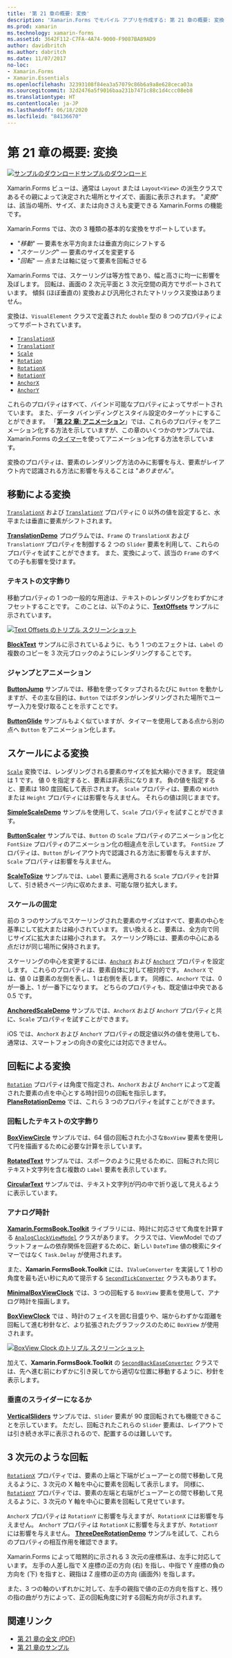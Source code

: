 ```yaml
---
title: '第 21 章の概要: 変換'
description: 'Xamarin.Forms でモバイル アプリを作成する: 第 21 章の概要: 変換'
ms.prod: xamarin
ms.technology: xamarin-forms
ms.assetid: 3642F112-C7FA-4A74-9000-F9087BA89AD9
author: davidbritch
ms.author: dabritch
ms.date: 11/07/2017
no-loc:
- Xamarin.Forms
- Xamarin.Essentials
ms.openlocfilehash: 32393108f84ea3a57079c86b6a9a8e628ceca03a
ms.sourcegitcommit: 32d2476a5f9016baa231b7471c88c1d4ccc08eb8
ms.translationtype: HT
ms.contentlocale: ja-JP
ms.lasthandoff: 06/18/2020
ms.locfileid: "84136670"
---
```

# <a name="summary-of-chapter-21-transforms"></a>第 21 章の概要: 変換

[![サンプルのダウンロード](~/media/shared/download.png)サンプルのダウンロード](https://github.com/xamarin/xamarin-forms-book-samples/tree/master/Chapter21)

Xamarin.Forms ビューは、通常は `Layout` または `Layout<View>` の派生クラスであるその親によって決定された場所とサイズで、画面に表示されます。 "*変換*" は、該当の場所、サイズ、または向きさえも変更できる Xamarin.Forms の機能です。

Xamarin.Forms では、次の 3 種類の基本的な変換をサポートしています。

- "*移動*" &mdash; 要素を水平方向または垂直方向にシフトする
- "*スケーリング*" &mdash; 要素のサイズを変更する
- "*回転*" &mdash; 点または軸に従って要素を回転させる

Xamarin.Forms では、スケーリングは等方性であり、幅と高さに均一に影響を及ぼします。 回転は、画面の 2 次元平面と 3 次元空間の両方でサポートされています。 傾斜 (ほぼ垂直の) 変換および汎用化されたマトリックス変換はありません。

変換は、`VisualElement` クラスで定義された `double` 型の 8 つのプロパティによってサポートされています。

- [`TranslationX`](xref:Xamarin.Forms.VisualElement.TranslationX)
- [`TranslationY`](xref:Xamarin.Forms.VisualElement.TranslationY)
- [`Scale`](xref:Xamarin.Forms.VisualElement.Scale)
- [`Rotation`](xref:Xamarin.Forms.VisualElement.Rotation)
- [`RotationX`](xref:Xamarin.Forms.VisualElement.RotationX)
- [`RotationY`](xref:Xamarin.Forms.VisualElement.RotationY)
- [`AnchorX`](xref:Xamarin.Forms.VisualElement.AnchorX)
- [`AnchorY`](xref:Xamarin.Forms.VisualElement.AnchorY)

これらのプロパティはすべて、バインド可能なプロパティによってサポートされています。 また、データ バインディングとスタイル設定のターゲットにすることができます。 「[**第 22 章: アニメーション**](~/xamarin-forms/creating-mobile-apps-xamarin-forms/summaries/chapter22.md)」では、これらのプロパティをアニメーション化する方法を示していますが、この章のいくつかのサンプルでは、Xamarin.Forms の[タイマー](~/xamarin-forms/platform/device.md#devicestarttimer)を使ってアニメーション化する方法を示しています。

変換のプロパティは、要素のレンダリング方法のみに影響を与え、要素がレイアウト内で認識される方法に影響を与えることは "*ありません*"。

## <a name="the-translation-transform"></a>移動による変換

[`TranslationX`](xref:Xamarin.Forms.VisualElement.TranslationX) および [`TranslationY`](xref:Xamarin.Forms.VisualElement.TranslationY) プロパティに 0 以外の値を設定すると、水平または垂直に要素がシフトされます。

[**TranslationDemo**](https://github.com/xamarin/xamarin-forms-book-samples/tree/master/Chapter21/TranslationDemo) プログラムでは、`Frame` の `TranslationX` および `TranslationY` プロパティを制御する 2 つの `Slider` 要素を利用して、これらのプロパティを試すことができます。 また、変換によって、該当の `Frame` のすべての子も影響を受けます。

### <a name="text-effects"></a>テキストの文字飾り

移動プロパティの 1 つの一般的な用途は、テキストのレンダリングをわずかにオフセットすることです。 このことは、以下のように、[**TextOffsets**](https://github.com/xamarin/xamarin-forms-book-samples/tree/master/Chapter21/TextOffsets) サンプルに示されています。

[![Text Offsets のトリプル スクリーンショット](images/ch21fg03-small.png "テキスト オフセット")](images/ch21fg03-large.png#lightbox "テキスト オフセット")

[**BlockText**](https://github.com/xamarin/xamarin-forms-book-samples/tree/master/Chapter21/BlockText) サンプルに示されているように、もう 1 つのエフェクトは、`Label` の複数のコピーを 3 次元ブロックのようにレンダリングすることです。

### <a name="jumps-and-animations"></a>ジャンプとアニメーション

[**ButtonJump**](https://github.com/xamarin/xamarin-forms-book-samples/tree/master/Chapter21/ButtonJump) サンプルでは、移動を使ってタップされるたびに `Button` を動かしますが、その主な目的は、`Button` ではボタンがレンダリングされた場所でユーザー入力を受け取ることを示すことです。

[**ButtonGlide**](https://github.com/xamarin/xamarin-forms-book-samples/tree/master/Chapter21/ButtonGlide) サンプルもよく似ていますが、タイマーを使用してある点から別の点へ `Button` をアニメーション化します。

## <a name="the-scale-transform"></a>スケールによる変換

[`Scale`](xref:Xamarin.Forms.VisualElement.Scale) 変換では、レンダリングされる要素のサイズを拡大縮小できます。 既定値は 1 です。 値 0 を指定すると、要素は非表示になります。 負の値を指定すると、要素は 180 度回転して表示されます。 `Scale` プロパティは、要素の `Width` または `Height` プロパティには影響を与えません。 それらの値は同じままです。

[**SimpleScaleDemo**](https://github.com/xamarin/xamarin-forms-book-samples/tree/master/Chapter21/SimpleScaleDemo) サンプルを使用して、`Scale` プロパティを試すことができます。

[**ButtonScaler**](https://github.com/xamarin/xamarin-forms-book-samples/tree/master/Chapter21/ButtonScaler) サンプルでは、`Button` の `Scale` プロパティのアニメーション化と `FontSize` プロパティのアニメーション化の相違点を示しています。 `FontSize` プロパティは、`Button` がレイアウト内で認識される方法に影響を与えますが、`Scale` プロパティは影響を与えません。

[**ScaleToSize**](https://github.com/xamarin/xamarin-forms-book-samples/tree/master/Chapter21/ScaleToSize) サンプルでは、`Label` 要素に適用される `Scale` プロパティを計算して、引き続きページ内に収めたまま、可能な限り拡大します。

### <a name="anchoring-the-scale"></a>スケールの固定

前の 3 つのサンプルでスケーリングされた要素のサイズはすべて、要素の中心を基準にして拡大または縮小されています。 言い換えると、要素は、全方向で同じサイズに拡大または縮小されます。 スケーリング時には、要素の中心にある点だけが同じ場所に保持されます。

スケーリングの中心を変更するには、[`AnchorX`](xref:Xamarin.Forms.VisualElement.AnchorX) および [`AnchorY`](xref:Xamarin.Forms.VisualElement.AnchorY) プロパティを設定します。 これらのプロパティは、要素自体に対して相対的です。 `AnchorX` では、値 0 は要素の左側を表し、1 は右側を表します。 同様に、`AnchorY` では、0 が一番上、1 が一番下になります。 どちらのプロパティも、既定値は中央である 0.5 です。

[**AnchoredScaleDemo**](https://github.com/xamarin/xamarin-forms-book-samples/tree/master/Chapter21/AnchoredScaleDemo) サンプルでは、`AnchorX` および `AnchorY` プロパティと共に、`Scale` プロパティを試すことができます。

iOS では、`AnchorX` および `AnchorY` プロパティの既定値以外の値を使用しても、通常は、スマートフォンの向きの変化には対応できません。

## <a name="the-rotation-transform"></a>回転による変換

[`Rotation`](xref:Xamarin.Forms.VisualElement.Rotation) プロパティは角度で指定され、`AnchorX` および `AnchorY` によって定義された要素の点を中心とする時計回りの回転を指示します。 [**PlaneRotationDemo**](https://github.com/xamarin/xamarin-forms-book-samples/tree/master/Chapter21/PlaneRotationDemo) では、これら 3 つのプロパティを試すことができます。

### <a name="rotated-text-effects"></a>回転したテキストの文字飾り

[**BoxViewCircle**](https://github.com/xamarin/xamarin-forms-book-samples/tree/master/Chapter21/BoxViewCircle) サンプルでは、64 個の回転された小さな`BoxView` 要素を使用して円を描画するために必要な計算を示しています。

[**RotatedText**](https://github.com/xamarin/xamarin-forms-book-samples/tree/master/Chapter21/RotatedText) サンプルでは、スポークのように見せるために、回転された同じテキスト文字列を含む複数の `Label` 要素を表示しています。

[**CircularText**](https://github.com/xamarin/xamarin-forms-book-samples/tree/master/Chapter21/CircularText) サンプルでは、テキスト文字列が円の中で折り返して見えるように表示しています。

### <a name="an-analog-clock"></a>アナログ時計

[**Xamarin.FormsBook.Toolkit**](https://github.com/xamarin/xamarin-forms-book-samples/tree/master/Libraries/Xamarin.FormsBook.Toolkit) ライブラリには、時計に対応させて角度を計算する [`AnalogClockViewModel`](https://github.com/xamarin/xamarin-forms-book-samples/blob/master/Libraries/Xamarin.FormsBook.Toolkit/Xamarin.FormsBook.Toolkit/AnalogClockViewModel.cs) クラスがあります。 クラスでは、ViewModel でのプラットフォームの依存関係を回避するために、新しい `DateTime` 値の検索にタイマーではなく `Task.Delay` が使用されます。

また、**Xamarin.FormsBook.Toolkit** には、`IValueConverter` を実装して 1 秒の角度を最も近い秒に丸めて提示する [`SecondTickConverter`](https://github.com/xamarin/xamarin-forms-book-samples/blob/master/Libraries/Xamarin.FormsBook.Toolkit/Xamarin.FormsBook.Toolkit/SecondTickConverter.cs) クラスもあります。

[**MinimalBoxViewClock**](https://github.com/xamarin/xamarin-forms-book-samples/tree/master/Chapter21/MinimalBoxViewClock) では、3 つの回転する `BoxView` 要素を使用して、アナログ時計を描画します。

[**BoxViewClock**](https://github.com/xamarin/xamarin-forms-book-samples/tree/master/Chapter21/BoxViewClock) では 、時計のフェイスを囲む目盛りや、端からわずかな距離を回転して進む秒針など、より拡張されたグラフックスのために `BoxView` が使用されます。

[![BoxView Clock のトリプル スクリーンショット](images/ch21fg17-small.png "アナログ時計のフェイス")](images/ch21fg17-large.png#lightbox "アナログ時計のフェイス")

加えて、**Xamarin.FormsBook.Toolkit** の [`SecondBackEaseConverter`](https://github.com/xamarin/xamarin-forms-book-samples/blob/master/Libraries/Xamarin.FormsBook.Toolkit/Xamarin.FormsBook.Toolkit/SecondBackEaseConverter.cs) クラスでは、先へ進む前にわずかに引き戻してから適切な位置に移動するように、秒針を表示します。

### <a name="vertical-sliders"></a>垂直のスライダーになるか

[**VerticalSliders**](https://github.com/xamarin/xamarin-forms-book-samples/tree/master/Chapter21/VerticalSliders) サンプルでは、`Slider` 要素が 90 度回転されても機能できることを示しています。 ただし、回転されたこれらの `Slider` 要素は、レイアウトでは引き続き水平に表示されるので、配置するのは難しいです。

## <a name="3d-ish-rotations"></a>3 次元のような回転

[`RotationX`](xref:Xamarin.Forms.VisualElement.RotationX) プロパティでは、要素の上端と下端がビューアーとの間で移動して見えるように、3 次元の X 軸を中心に要素を回転して表示します。 同様に、[`RotationY`](xref:Xamarin.Forms.VisualElement.RotationY) プロパティでは、要素の左端と右端がビューアーとの間で移動して見えるように、3 次元の Y 軸を中心に要素を回転して見せています。

`AnchorX` プロパティは `RotationY` に影響を与えますが、`RotationX` には影響を与えません。 `AnchorY` プロパティは `RotationX` に影響を与えますが、`RotationY` には影響を与えません。 [**ThreeDeeRotationDemo**](https://github.com/xamarin/xamarin-forms-book-samples/tree/master/Chapter21/ThreeDeeRotationDemo) サンプルを試して、これらのプロパティの相互作用を確認できます。

Xamarin.Forms によって暗黙的に示される 3 次元の座標系は、左手に対応しています。 左手の人差し指で X 座標の正の方向 (右) を指し、中指で Y 座標の負の方向を (下) を指すと、親指は Z 座標の正の方向 (画面外) を指します。

また、3 つの軸のいずれかに対して、左手の親指で値の正の方向を指すと、残りの指の曲がり方によって、正の回転角度に対する回転方向が示されます。

## <a name="related-links"></a>関連リンク

- [第 21 章の全文 (PDF)](https://download.xamarin.com/developer/xamarin-forms-book/XamarinFormsBook-Ch21-Apr2016.pdf)
- [第 21 章のサンプル](https://github.com/xamarin/xamarin-forms-book-samples/tree/master/Chapter21)
